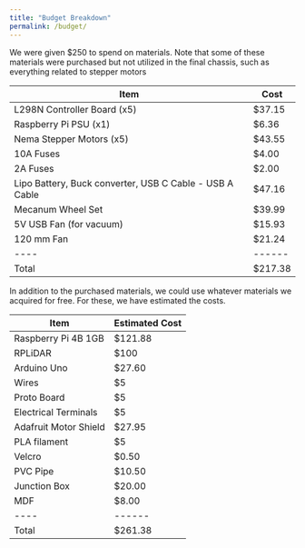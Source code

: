 ```yaml
---
title: "Budget Breakdown"
permalink: /budget/
---
```



We were given $250 to spend on materials. Note that some of these materials were purchased but not utilized in the final chassis, such as everything related to stepper motors

| Item 														|  Cost  |
| ---- 														| ------ |
| L298N Controller Board (x5) 		| $37.15 |
| Raspberry Pi PSU (x1) 					| $6.36  |
| Nema Stepper Motors (x5) 				| $43.55 |
| 10A Fuses 											| $4.00  |
| 2A Fuses 												| $2.00  |
| Lipo Battery, Buck converter, USB C Cable - USB A Cable 	| $47.16 |
| Mecanum Wheel Set 							| $39.99 |
| 5V USB Fan (for vacuum) 				| $15.93 |
| 120 mm Fan				              | $21.24	|
| ---- 														| ------ |
| Total 													| $217.38 |

In addition to the purchased materials, we could use whatever materials we acquired for free. For these, we have estimated the costs.

| Item 					| Estimated Cost |
| ---- 					| ---- 	|
| Raspberry Pi 4B 1GB		| $121.88 |
| RPLiDAR				| $100	|
| Arduino Uno 	| $27.60|
| Wires					| $5 	|
| Proto Board 			| $5 	|
| Electrical Terminals 	| $5 	|
| Adafruit Motor Shield | $27.95	|
| PLA filament			| $5	|
| Velcro 														| $0.50 |
| PVC Pipe					| $10.50 |
| Junction Box 														| $20.00 |
| MDF 														| $8.00 |
| ---- 										| ------ |
| Total 														| $261.38 |

